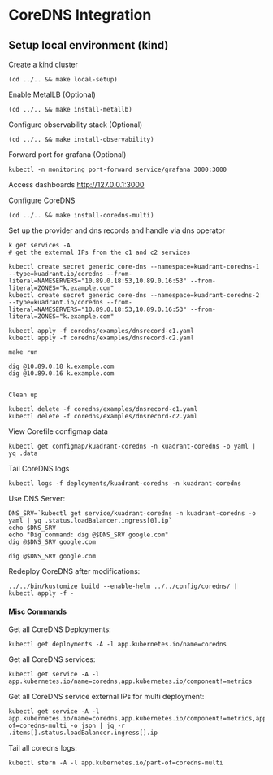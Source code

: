 # CoreDNS Integration

## Setup local environment (kind)

Create a kind cluster
```shell
(cd ../.. && make local-setup)
```

Enable MetalLB (Optional)
```shell
(cd ../.. && make install-metallb)
```

Configure observability stack (Optional)
```shell
(cd ../.. && make install-observability)
```

Forward port for grafana (Optional)
```shell
kubectl -n monitoring port-forward service/grafana 3000:3000
```
Access dashboards http://127.0.0.1:3000

Configure CoreDNS
```shell
(cd ../.. && make install-coredns-multi)
```

Set up the provider and dns records and handle via dns operator

```
k get services -A 
# get the external IPs from the c1 and c2 services

kubectl create secret generic core-dns --namespace=kuadrant-coredns-1 --type=kuadrant.io/coredns --from-literal=NAMESERVERS="10.89.0.18:53,10.89.0.16:53" --from-literal=ZONES="k.example.com"
kubectl create secret generic core-dns --namespace=kuadrant-coredns-2 --type=kuadrant.io/coredns --from-literal=NAMESERVERS="10.89.0.18:53,10.89.0.16:53" --from-literal=ZONES="k.example.com"

kubectl apply -f coredns/examples/dnsrecord-c1.yaml
kubectl apply -f coredns/examples/dnsrecord-c2.yaml

make run

dig @10.89.0.18 k.example.com
dig @10.89.0.16 k.example.com


Clean up

kubectl delete -f coredns/examples/dnsrecord-c1.yaml
kubectl delete -f coredns/examples/dnsrecord-c2.yaml

```


View Corefile configmap data
```shell
kubectl get configmap/kuadrant-coredns -n kuadrant-coredns -o yaml | yq .data
```

Tail CoreDNS logs
```shell
kubectl logs -f deployments/kuadrant-coredns -n kuadrant-coredns
```

Use DNS Server:
```shell
DNS_SRV=`kubectl get service/kuadrant-coredns -n kuadrant-coredns -o yaml | yq .status.loadBalancer.ingress[0].ip`
echo $DNS_SRV
echo "Dig command: dig @$DNS_SRV google.com"
dig @$DNS_SRV google.com
```

```shell
dig @$DNS_SRV google.com
```

Redeploy CoreDNS after modifications:
```shell
../../bin/kustomize build --enable-helm ../../config/coredns/ | kubectl apply -f -
```


#### Misc Commands

Get all CoreDNS Deployments:
```shell
kubectl get deployments -A -l app.kubernetes.io/name=coredns
```

Get all CoreDNS services:
```shell
kubectl get service -A -l app.kubernetes.io/name=coredns,app.kubernetes.io/component!=metrics
```

Get all CoreDNS service external IPs for multi deployment:
```shell
kubectl get service -A -l app.kubernetes.io/name=coredns,app.kubernetes.io/component!=metrics,app.kubernetes.io/part-of=coredns-multi -o json | jq -r .items[].status.loadBalancer.ingress[].ip
```

Tail all coredns logs:
```shell
kubectl stern -A -l app.kubernetes.io/part-of=coredns-multi
```
